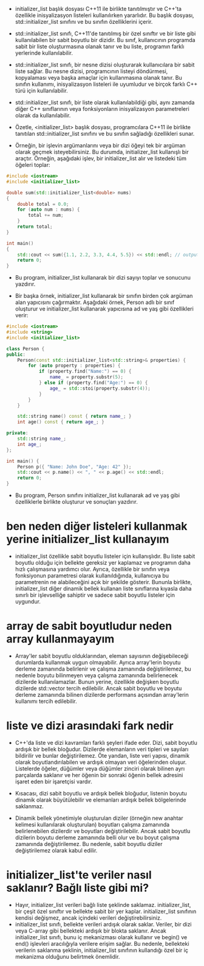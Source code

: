 - initializer_list başlık dosyası C++11 ile birlikte tanıtılmıştır ve C++'ta özellikle inisyalizasyon listeleri kullanılırken yararlıdır. Bu başlık dosyası, std::initializer_list sınıfını ve bu sınıfın özelliklerini içerir.

- std::initializer_list sınıfı, C++11'de tanıtılmış bir özel sınıftır ve bir liste gibi kullanılabilen bir sabit boyutlu bir dizidir. Bu sınıf, kullanıcının programda sabit bir liste oluşturmasına olanak tanır ve bu liste, programın farklı yerlerinde kullanılabilir.

- std::initializer_list sınıfı, bir nesne dizisi oluşturarak kullanıcılara bir sabit liste sağlar. Bu nesne dizisi, programcının listeyi döndürmesi, kopyalaması veya başka amaçlar için kullanmasına olanak tanır. Bu sınıfın kullanımı, inisyalizasyon listeleri ile uyumludur ve birçok farklı C++ türü için kullanılabilir.

- std::initializer_list sınıfı, bir liste olarak kullanılabildiği gibi, aynı zamanda diğer C++ sınıflarının veya fonksiyonların inisyalizasyon parametreleri olarak da kullanılabilir.

- Özetle, <initializer_list> başlık dosyası, programcılara C++11 ile birlikte tanıtılan std::initializer_list sınıfını ve bu sınıfın sağladığı özellikleri sunar.


- Örneğin, bir işlevin argümanlarını veya bir dizi öğeyi tek bir argüman olarak geçmek isteyebilirsiniz. Bu durumda, initializer_list kullanışlı bir araçtır. Örneğin, aşağıdaki işlev, bir initializer_list alır ve listedeki tüm öğeleri toplar:

```CPP
#include <iostream>
#include <initializer_list>

double sum(std::initializer_list<double> nums)
{
    double total = 0.0;
    for (auto num : nums) {
        total += num;
    }
    return total;
}

int main()
{
    std::cout << sum({1.1, 2.2, 3.3, 4.4, 5.5}) << std::endl; // outputs 16.5
    return 0;
}

```

- Bu program, initializer_list kullanarak bir dizi sayıyı toplar ve sonucunu yazdırır.

- Bir başka örnek, initializer_list kullanarak bir sınıfın birden çok argüman alan yapıcısını çağırmaktır. Aşağıdaki örnek, Person adlı bir sınıf oluşturur ve initializer_list kullanarak yapıcısına ad ve yaş gibi özellikleri verir:

```CPP
#include <iostream>
#include <string>
#include <initializer_list>

class Person {
public:
    Person(const std::initializer_list<std::string>& properties) {
        for (auto property : properties) {
            if (property.find("Name:") == 0) {
                name_ = property.substr(5);
            } else if (property.find("Age:") == 0) {
                age_ = std::stoi(property.substr(4));
            }
        }
    }

    std::string name() const { return name_; }
    int age() const { return age_; }

private:
    std::string name_;
    int age_;
};

int main() {
    Person p({ "Name: John Doe", "Age: 42" });
    std::cout << p.name() << ", " << p.age() << std::endl;
    return 0;
}

```
- Bu program, Person sınıfını initializer_list kullanarak ad ve yaş gibi özelliklerle birlikte oluşturur ve sonuçları yazdırır.

# ben neden diğer listeleri kullanmak yerine initializer_list kullanayım

- initializer_list özellikle sabit boyutlu listeler için kullanışlıdır. Bu liste sabit boyutlu olduğu için bellekte gereksiz yer kaplamaz ve programın daha hızlı çalışmasına yardımcı olur. Ayrıca, özellikle bir sınıfın veya fonksiyonun parametresi olarak kullanıldığında, kullanıcıya bu parametrenin ne alabileceğini açık bir şekilde gösterir. Bununla birlikte, initializer_list diğer dinamik bellek kullanan liste sınıflarına kıyasla daha sınırlı bir işlevselliğe sahiptir ve sadece sabit boyutlu listeler için uygundur.

# array de sabit boyutludur neden array kullanmayayım

- Array'ler sabit boyutlu olduklarından, eleman sayısının değişebileceği durumlarda kullanmak uygun olmayabilir. Ayrıca array'lerin boyutu derleme zamanında belirlenir ve çalışma zamanında değiştirilemez, bu nedenle boyutu bilinmeyen veya çalışma zamanında belirlenecek dizilerde kullanılamazlar. Bunun yerine, özellikle değişken boyutlu dizilerde std::vector tercih edilebilir. Ancak sabit boyutlu ve boyutu derleme zamanında bilinen dizilerde performans açısından array'lerin kullanımı tercih edilebilir.

# liste ve dizi arasındaki fark nedir

- C++'da liste ve dizi kavramları farklı şeyleri ifade eder. Dizi, sabit boyutlu ardışık bir bellek bloğudur. Dizilerde elemanların veri tipleri ve sayıları bildirilir ve bunlar değiştirilemez. Öte yandan, liste veri yapısı, dinamik olarak boyutlandırılabilen ve ardışık olmayan veri öğelerinden oluşur. Listelerde öğeler, düğümler veya düğümler zinciri olarak bilinen ayrı parçalarda saklanır ve her öğenin bir sonraki öğenin bellek adresini işaret eden bir işaretçisi vardır.

- Kısacası, dizi sabit boyutlu ve ardışık bellek bloğudur, listenin boyutu dinamik olarak büyütülebilir ve elemanları ardışık bellek bölgelerinde saklanmaz.

- Dinamik bellek yönetimiyle oluşturulan diziler (örneğin new anahtar kelimesi kullanılarak oluşturulan) boyutları çalışma zamanında belirlenebilen dizilerdir ve boyutları değiştirilebilir. Ancak sabit boyutlu dizilerin boyutu derleme zamanında belli olur ve bu boyut çalışma zamanında değiştirilemez. Bu nedenle, sabit boyutlu diziler değiştirilemez olarak kabul edilir.

# initializer_list'te veriler nasıl saklanır? Bağlı liste gibi mi?

- Hayır, initializer_list verileri bağlı liste şeklinde saklamaz. initializer_list, bir çeşit özel sınıftır ve bellekte sabit bir yer kaplar. initializer_list sınıfının kendisi değişmez, ancak içindeki verileri değiştirebilirsiniz.
- initializer_list sınıfı, bellekte verileri ardışık olarak saklar. Veriler, bir dizi veya C-array gibi bellekteki ardışık bir blokta saklanır. Ancak initializer_list sınıfı, bunu iç mekanizması olarak kullanır ve begin() ve end() işlevleri aracılığıyla verilere erişim sağlar. Bu nedenle, bellekteki verilerin saklanma şeklinin, initializer_list sınıfının kullandığı özel bir iç mekanizma olduğunu belirtmek önemlidir.







































